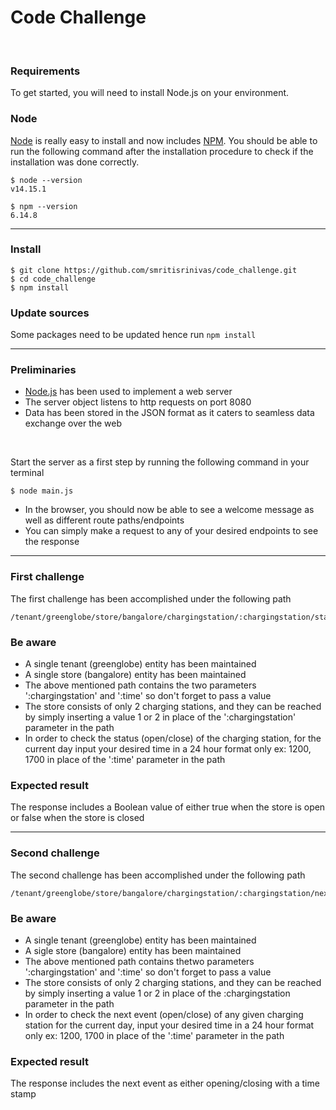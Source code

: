 # Code Challenge

<br />

### Requirements

To get started, you will need to install Node.js on your environment.

### Node

[Node](http://nodejs.org/) is really easy to install and now includes [NPM](https://npmjs.org/).
You should be able to run the following command after the installation procedure to check if the installation was done correctly.

    $ node --version
    v14.15.1

    $ npm --version
    6.14.8

---

### Install

    $ git clone https://github.com/smritisrinivas/code_challenge.git
    $ cd code_challenge
    $ npm install

### Update sources

Some packages need to be updated hence run `npm install` 

---

### Preliminaries

- [Node.js](https://nodejs.org) has been used to implement a web server 
- The server object listens to http requests on port 8080
- Data has been stored in the JSON format as it caters to seamless data exchange over the web

<br />

Start the server as a first step by running the following command in your terminal 

    $ node main.js


- In the browser, you should now be able to see a welcome message as well as different route paths/endpoints
- You can simply make a request to any of your desired endpoints to see the response 

---

### First challenge

The first challenge has been accomplished under the following path 

    /tenant/greenglobe/store/bangalore/chargingstation/:chargingstation/status/:time

### Be aware 
 
- A single tenant (greenglobe) entity has been maintained 
- A single store (bangalore) entity has been maintained
- The above mentioned path contains the two parameters ':chargingstation' and ':time' so don't forget to pass a value
- The store consists of only 2 charging stations, and they can be reached by simply inserting a value 1 or 2 in place of the ':chargingstation' parameter in the path 
- In order to check the status (open/close) of the charging station, for the current day input your desired time in a 24 hour format only ex: 1200, 1700 in place of the ':time'       parameter in the path 
    
### Expected result

The response includes a Boolean value of either true when the store is open or false when the store is closed 

---

### Second challenge 

The second challenge has been accomplished under the following path 

    /tenant/greenglobe/store/bangalore/chargingstation/:chargingstation/nextevent/:time

### Be aware 
 
- A single tenant (greenglobe) entity has been maintained 
- A sigle store (bangalore) entity has been maintained
- The above mentioned path contains thetwo parameters ':chargingstation' and ':time' so don't forget to pass a value
- The store consists of only 2 charging stations, and they can be reached by simply inserting a value 1 or 2 in place of the :chargingstation parameter in the path 
- In order to check the next event (open/close) of any given charging station for the current day, input your desired time in a 24 hour format only ex: 1200, 1700 in place of the ':time' parameter in the path 
    
### Expected result

The response includes the next event as either opening/closing with a time stamp 







